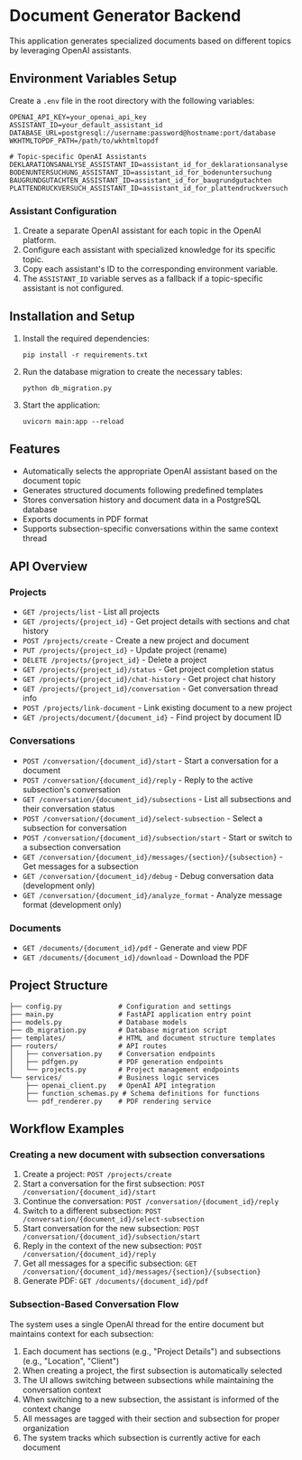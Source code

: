 # Document Generator Backend

This application generates specialized documents based on different topics by leveraging OpenAI assistants.

## Environment Variables Setup

Create a `.env` file in the root directory with the following variables:

```
OPENAI_API_KEY=your_openai_api_key
ASSISTANT_ID=your_default_assistant_id
DATABASE_URL=postgresql://username:password@hostname:port/database
WKHTMLTOPDF_PATH=/path/to/wkhtmltopdf

# Topic-specific OpenAI Assistants
DEKLARATIONSANALYSE_ASSISTANT_ID=assistant_id_for_deklarationsanalyse
BODENUNTERSUCHUNG_ASSISTANT_ID=assistant_id_for_bodenuntersuchung
BAUGRUNDGUTACHTEN_ASSISTANT_ID=assistant_id_for_baugrundgutachten
PLATTENDRUCKVERSUCH_ASSISTANT_ID=assistant_id_for_plattendruckversuch
```

### Assistant Configuration

1. Create a separate OpenAI assistant for each topic in the OpenAI platform.
2. Configure each assistant with specialized knowledge for its specific topic.
3. Copy each assistant's ID to the corresponding environment variable.
4. The `ASSISTANT_ID` variable serves as a fallback if a topic-specific assistant is not configured.

## Installation and Setup

1. Install the required dependencies:
   ```
   pip install -r requirements.txt
   ```

2. Run the database migration to create the necessary tables:
   ```
   python db_migration.py
   ```

3. Start the application:
   ```
   uvicorn main:app --reload
   ```

## Features

- Automatically selects the appropriate OpenAI assistant based on the document topic
- Generates structured documents following predefined templates
- Stores conversation history and document data in a PostgreSQL database
- Exports documents in PDF format
- Supports subsection-specific conversations within the same context thread

## API Overview

### Projects

- `GET /projects/list` - List all projects
- `GET /projects/{project_id}` - Get project details with sections and chat history
- `POST /projects/create` - Create a new project and document
- `PUT /projects/{project_id}` - Update project (rename)
- `DELETE /projects/{project_id}` - Delete a project
- `GET /projects/{project_id}/status` - Get project completion status
- `GET /projects/{project_id}/chat-history` - Get project chat history
- `GET /projects/{project_id}/conversation` - Get conversation thread info
- `POST /projects/link-document` - Link existing document to a new project
- `GET /projects/document/{document_id}` - Find project by document ID

### Conversations

- `POST /conversation/{document_id}/start` - Start a conversation for a document
- `POST /conversation/{document_id}/reply` - Reply to the active subsection's conversation
- `GET /conversation/{document_id}/subsections` - List all subsections and their conversation status
- `POST /conversation/{document_id}/select-subsection` - Select a subsection for conversation
- `POST /conversation/{document_id}/subsection/start` - Start or switch to a subsection conversation
- `GET /conversation/{document_id}/messages/{section}/{subsection}` - Get messages for a subsection
- `GET /conversation/{document_id}/debug` - Debug conversation data (development only)
- `GET /conversation/{document_id}/analyze_format` - Analyze message format (development only)

### Documents

- `GET /documents/{document_id}/pdf` - Generate and view PDF
- `GET /documents/{document_id}/download` - Download the PDF

## Project Structure

```
├── config.py              # Configuration and settings
├── main.py                # FastAPI application entry point
├── models.py              # Database models
├── db_migration.py        # Database migration script
├── templates/             # HTML and document structure templates
├── routers/               # API routes
│   ├── conversation.py    # Conversation endpoints
│   ├── pdfgen.py          # PDF generation endpoints
│   └── projects.py        # Project management endpoints
└── services/              # Business logic services
    ├── openai_client.py   # OpenAI API integration
    ├── function_schemas.py # Schema definitions for functions
    └── pdf_renderer.py    # PDF rendering service
```

## Workflow Examples

### Creating a new document with subsection conversations

1. Create a project: `POST /projects/create`
2. Start a conversation for the first subsection: `POST /conversation/{document_id}/start`
3. Continue the conversation: `POST /conversation/{document_id}/reply`
4. Switch to a different subsection: `POST /conversation/{document_id}/select-subsection`
5. Start conversation for the new subsection: `POST /conversation/{document_id}/subsection/start`
6. Reply in the context of the new subsection: `POST /conversation/{document_id}/reply`
7. Get all messages for a specific subsection: `GET /conversation/{document_id}/messages/{section}/{subsection}`
8. Generate PDF: `GET /documents/{document_id}/pdf`

### Subsection-Based Conversation Flow

The system uses a single OpenAI thread for the entire document but maintains context for each subsection:

1. Each document has sections (e.g., "Project Details") and subsections (e.g., "Location", "Client")
2. When creating a project, the first subsection is automatically selected
3. The UI allows switching between subsections while maintaining the conversation context
4. When switching to a new subsection, the assistant is informed of the context change
5. All messages are tagged with their section and subsection for proper organization
6. The system tracks which subsection is currently active for each document 